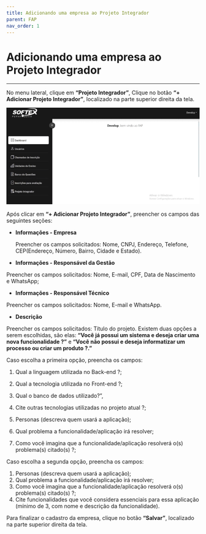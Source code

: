 ```yaml
---
title: Adicionando uma empresa ao Projeto Integrador
parent: FAP
nav_order: 1
---
```


# Adicionando uma empresa ao Projeto Integrador
---

No menu lateral, clique em **“Projeto Integrador”**, Clique no botão **“+ Adicionar Projeto Integrador”**, localizado na parte superior direita da tela. 

![Adicionando uma empresa no projeto integrador](/assets/gifs/addempresanoprojetointegrador.gif)

Após clicar em **“+ Adicionar Projeto Integrador”**, preencher os campos das seguintes seções:

- **Informações - Empresa**
    
    Preencher os campos solicitados: Nome, CNPJ, Endereço, Telefone, CEP(Endereço, Número, Bairro, Cidade e Estado).
    
- **Informações - Responsável da Gestão**

Preencher os campos solicitados: Nome, E-mail, CPF, Data de Nascimento e WhatsApp;

- **Informações - Responsável Técnico**

Preencher os campos solicitados: Nome, E-mail e WhatsApp.

- **Descrição**

Preencher os campos solicitados: Título do projeto. Existem duas opções a serem escolhidas, são elas: **“Você já possui um sistema e deseja criar uma nova funcionalidade ?”** e **“Você não possui e deseja informatizar um processo ou criar um produto ?.”** 

Caso escolha a primeira opção, preencha os campos: 

1. Qual a linguagem utilizada no Back-end ?; 
2. Qual a tecnologia utilizada no Front-end ?; 
3. Qual o banco de dados utilizado?”, 
4. Cite outras tecnologias utilizadas no projeto atual ?;

 5.  Personas (descreva quem usará a aplicação);

1. Qual problema a funcionalidade/aplicação irá resolver;
2. Como você imagina que a funcionalidade/aplicação resolverá o(s) problema(s) citado(s) ?;

Caso escolha a segunda opção, preencha os campos:

1. Personas (descreva quem usará a aplicação);
2. Qual problema a funcionalidade/aplicação irá resolver;
3. Como você imagina que a funcionalidade/aplicação resolverá o(s) problema(s) citado(s) ?;
4. Cite funcionalidades que você considera essenciais para essa aplicação (mínimo de 3, com nome e descrição da funcionalidade).

Para finalizar o cadastro da empresa, clique no botão **“Salvar”**, localizado na parte superior direita da tela.